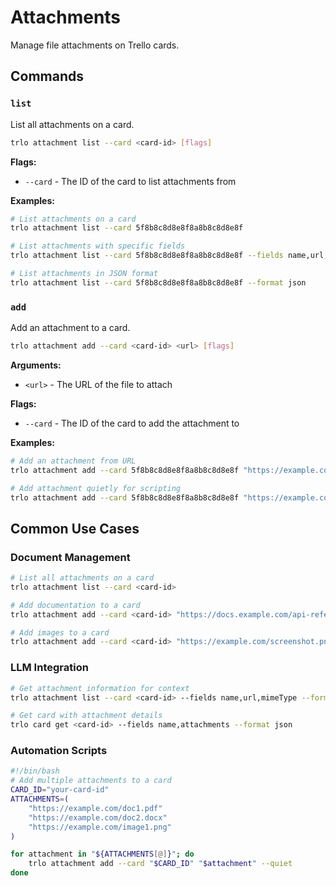 # Attachments

Manage file attachments on Trello cards.

## Commands

### `list`
List all attachments on a card.

```bash
trlo attachment list --card <card-id> [flags]
```

**Flags:**
- `--card` - The ID of the card to list attachments from

**Examples:**
```bash
# List attachments on a card
trlo attachment list --card 5f8b8c8d8e8f8a8b8c8d8e8f

# List attachments with specific fields
trlo attachment list --card 5f8b8c8d8e8f8a8b8c8d8e8f --fields name,url,mimeType

# List attachments in JSON format
trlo attachment list --card 5f8b8c8d8e8f8a8b8c8d8e8f --format json
```

### `add`
Add an attachment to a card.

```bash
trlo attachment add --card <card-id> <url> [flags]
```

**Arguments:**
- `<url>` - The URL of the file to attach

**Flags:**
- `--card` - The ID of the card to add the attachment to

**Examples:**
```bash
# Add an attachment from URL
trlo attachment add --card 5f8b8c8d8e8f8a8b8c8d8e8f "https://example.com/file.pdf"

# Add attachment quietly for scripting
trlo attachment add --card 5f8b8c8d8e8f8a8b8c8d8e8f "https://example.com/image.png" --quiet
```

## Common Use Cases

### Document Management
```bash
# List all attachments on a card
trlo attachment list --card <card-id>

# Add documentation to a card
trlo attachment add --card <card-id> "https://docs.example.com/api-reference.pdf"

# Add images to a card
trlo attachment add --card <card-id> "https://example.com/screenshot.png"
```

### LLM Integration
```bash
# Get attachment information for context
trlo attachment list --card <card-id> --fields name,url,mimeType --format json

# Get card with attachment details
trlo card get <card-id> --fields name,attachments --format json
```

### Automation Scripts
```bash
#!/bin/bash
# Add multiple attachments to a card
CARD_ID="your-card-id"
ATTACHMENTS=(
    "https://example.com/doc1.pdf"
    "https://example.com/doc2.docx"
    "https://example.com/image1.png"
)

for attachment in "${ATTACHMENTS[@]}"; do
    trlo attachment add --card "$CARD_ID" "$attachment" --quiet
done
```
